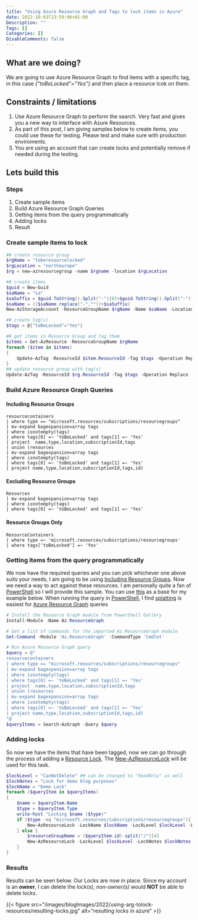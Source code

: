 ```yaml
---
title: "Using Azure Resource Graph and Tags to lock items in Azure"
date: 2022-10-03T13:59:06+01:00
Description: ""
Tags: []
Categories: []
DisableComments: false
---
```


## What are we doing?

We are going to use Azure Resource Graph to find items with a specific tag, in this case *{"toBeLocked"="Yes"}* and then place a resource lcok on them.

## Constraints / limitations

1. Use Azure Resource Graph to perform the search. Very fast and gives you a new way to interface with Azure Resources.
1. As part of this post, I am giving samples below to create items, you could use these for testing. Please test and make sure with production enviroments.
1. You are using an account that can create locks and potentially remove if needed during the testing.

## Lets build this

### Steps

1. Create sample items
1. Build Azure Resource Graph Queries
1. Getting items from the query programmatically
1. Adding locks
1. Result

### Create sample items to lock

```powershell
## create resource group
$rgName = "toberesourcelocked"
$rgLocation = "northeurope"
$rg = new-azresourcegroup -name $rgname -location $rgLocation

## create items
$guid = New-Guid
$saName = "sa"
$saSuffix = $guid.ToString().Split("-")[0]+$guid.ToString().Split("-")[1]
$saName = (($saName.replace("-",""))+$saSuffix)
New-AzStorageAccount -ResourceGroupName $rgName -Name $saName -Location $rgLocation -AccountType Standard_LRS

## create tag(s)
$tags = @{"toBeLocked"="Yes"}

## get items in Resource Group and tag them
$items = Get-AzResource -ResourceGroupName $rgName
foreach ($item in $items)
{
    Update-AzTag -ResourceId $item.ResourceId -Tag $tags -Operation Replace
} 
## update resource group with tag(s)
Update-AzTag -ResourceId $rg.ResourceId -Tag $tags -Operation Replace

```

### Build Azure Resource Graph Queries

#### Including Resource Groups

```azurecli
resourcecontainers
| where type == "microsoft.resources/subscriptions/resourcegroups"
| mv-expand bagexpansion=array tags
| where isnotempty(tags)
| where tags[0] =~ 'toBeLocked' and tags[1] =~ 'Yes'
| project  name,type,location,subscriptionId,tags
| union (resources 
| mv-expand bagexpansion=array tags
| where isnotempty(tags)
| where tags[0] =~ 'toBeLocked' and tags[1] =~ 'Yes'
| project name,type,location,subscriptionId,tags,id)
```

#### Excluding Resource Groups

```azurecli
Resources
| mv-expand bagexpansion=array tags
| where isnotempty(tags)
| where tags[0] =~ 'toBeLocked' and tags[1] =~ 'Yes'
```

#### Resource Groups Only

```azurecli
ResourceContainers
| where type =~ 'microsoft.resources/subscriptions/resourcegroups'
| where tags['toBeLocked'] =~ 'Yes'
```

### Getting items from the query programmatically

We now have the required queries and you can pick whichever one above suits your needs, I am going to be using [Including Resource Groups](#including-resource-groups). Now we need a way to act against these resources. I am personally quite a fan of [PowerShell](https://learn.microsoft.com/en-us/powershell/) so I will provide this sample. You can use [this](https://learn.microsoft.com/en-us/azure/governance/resource-graph/first-query-powershell#add-the-resource-graph-module) as a base for my example below. When running the query in [PowerShell](https://learn.microsoft.com/en-us/powershell/), I find [splatting](https://learn.microsoft.com/en-us/powershell/module/microsoft.powershell.core/about/about_splatting?view=powershell-7.2) is easiest for [Azure Resource Graph](https://learn.microsoft.com/en-us/azure/governance/resource-graph/) queries

```powershell
# Install the Resource Graph module from PowerShell Gallery
Install-Module -Name Az.ResourceGraph

# Get a list of commands for the imported Az.ResourceGraph module
Get-Command -Module 'Az.ResourceGraph' -CommandType 'Cmdlet'

# Run Azure Resource Graph query
$query = @"
resourcecontainers
| where type == "microsoft.resources/subscriptions/resourcegroups"
| mv-expand bagexpansion=array tags
| where isnotempty(tags)
| where tags[0] =~ 'toBeLocked' and tags[1] =~ 'Yes'
| project  name,type,location,subscriptionId,tags
| union (resources 
| mv-expand bagexpansion=array tags
| where isnotempty(tags)
| where tags[0] =~ 'toBeLocked' and tags[1] =~ 'Yes'
| project name,type,location,subscriptionId,tags,id)
"@
$queryItems = Search-AzGraph -Query $query
```

### Adding locks

So now we have the items that have been tagged, now we can go through the process of adding a [Resource Lock](https://learn.microsoft.com/en-us/azure/azure-resource-manager/management/lock-resources?tabs=json). The [New-AzResourceLock](https://learn.microsoft.com/en-us/powershell/module/az.resources/new-azresourcelock?view=azps-8.3.0) will be used for this task.

```powershell
$lockLevel = "CanNotDelete" ## can be changed to "ReadOnly" as well
$lockNotes = "Lock for demo blog purposes"
$lockName = "Demo Lock"
foreach ($queryItem in $queryItems)
{
    $name = $queryItem.Name
    $type = $queryItem.Type
    write-host "Locking $name ($type)"
    if ($type -eq "microsoft.resources/subscriptions/resourcegroups"){
        New-AzResourceLock -LockName $lockName -LockLevel $lockLevel -LockNotes $lockNotes -ResourceGroupName $name
    } else {
        $resourceGroupName = ($queryItem.id).split("/")[4]
        New-AzResourceLock -LockLevel $lockLevel -LockNotes $lockNotes -LockName $lockName -ResourceName $queryItem.Name -ResourceType $queryItem.Type -ResourceGroupName $resourceGroupName
    }
}
```

### Results  

Results can be seen below. Our Locks are now in place. Since my account is an **owner**, I can delete the lock(s), *non-owner(s)* would **NOT** be able to delete locks.  

{{< figure src="/images/blogImages/2022/using-arg-tolock-resources/resulting-locks.jpg" alt="resulting locks in azure" >}}
